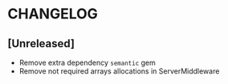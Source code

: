 # CHANGELOG

## [Unreleased]

- Remove extra dependency `semantic` gem
- Remove not required arrays allocations in ServerMiddleware
